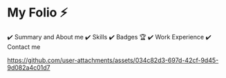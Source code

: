 # My Folio ⚡️ 
✔️ Summary and About me
✔️ Skills
✔️ Badges 🏆
✔️ Work Experience
✔️ Contact me


https://github.com/user-attachments/assets/034c82d3-697d-42cf-9d45-9d082a4c01d7


